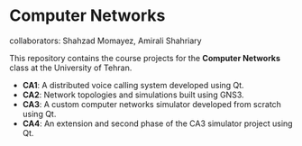 # Computer Networks

collaborators: Shahzad Momayez, Amirali Shahriary


This repository contains the course projects for the **Computer Networks** class at the University of Tehran.

- **CA1**: A distributed voice calling system developed using Qt.  
- **CA2**: Network topologies and simulations built using GNS3.  
- **CA3**: A custom computer networks simulator developed from scratch using Qt.  
- **CA4**: An extension and second phase of the CA3 simulator project using Qt.
